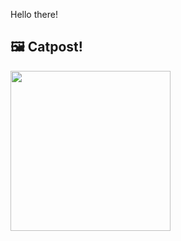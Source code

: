 Hello there!



## 🖼️ Catpost!

<sub>
    <img src="https://cdn2.thecatapi.com/images/bds.jpg" height="256">
</sub>

